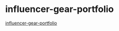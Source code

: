 # influencer-gear-portfolio
<a href="https://proazad.github.io/influencer-gear-portfolio/">influencer-gear-portfolio
</a>
